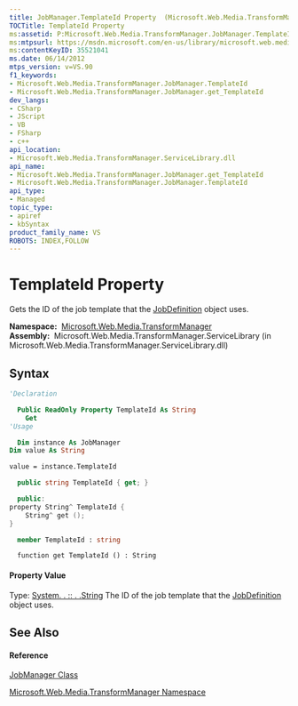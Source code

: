 ```yaml
---
title: JobManager.TemplateId Property  (Microsoft.Web.Media.TransformManager)
TOCTitle: TemplateId Property
ms:assetid: P:Microsoft.Web.Media.TransformManager.JobManager.TemplateId
ms:mtpsurl: https://msdn.microsoft.com/en-us/library/microsoft.web.media.transformmanager.jobmanager.templateid(v=VS.90)
ms:contentKeyID: 35521041
ms.date: 06/14/2012
mtps_version: v=VS.90
f1_keywords:
- Microsoft.Web.Media.TransformManager.JobManager.TemplateId
- Microsoft.Web.Media.TransformManager.JobManager.get_TemplateId
dev_langs:
- CSharp
- JScript
- VB
- FSharp
- c++
api_location:
- Microsoft.Web.Media.TransformManager.ServiceLibrary.dll
api_name:
- Microsoft.Web.Media.TransformManager.JobManager.get_TemplateId
- Microsoft.Web.Media.TransformManager.JobManager.TemplateId
api_type:
- Managed
topic_type:
- apiref
- kbSyntax
product_family_name: VS
ROBOTS: INDEX,FOLLOW
---
```


# TemplateId Property

Gets the ID of the job template that the [JobDefinition](jobdefinition-class-microsoft-web-media-transformmanager.md) object uses.

**Namespace:**  [Microsoft.Web.Media.TransformManager](microsoft-web-media-transformmanager-namespace.md)  
**Assembly:**  Microsoft.Web.Media.TransformManager.ServiceLibrary (in Microsoft.Web.Media.TransformManager.ServiceLibrary.dll)

## Syntax

``` vb
'Declaration

  Public ReadOnly Property TemplateId As String
    Get
'Usage

  Dim instance As JobManager
Dim value As String

value = instance.TemplateId
```

``` csharp
  public string TemplateId { get; }
```

``` c++
  public:
property String^ TemplateId {
    String^ get ();
}
```

``` fsharp
  member TemplateId : string
```

``` jscript
  function get TemplateId () : String
```

#### Property Value

Type: [System. . :: . .String](https://msdn.microsoft.com/en-us/library/s1wwdcbf\(v=vs.90\))  
The ID of the job template that the [JobDefinition](jobdefinition-class-microsoft-web-media-transformmanager.md) object uses.  

## See Also

#### Reference

[JobManager Class](jobmanager-class-microsoft-web-media-transformmanager.md)

[Microsoft.Web.Media.TransformManager Namespace](microsoft-web-media-transformmanager-namespace.md)


